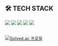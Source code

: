 ## 🛠 TECH STACK


<p>
  <img src="https://img.shields.io/badge/React-61DAFB?style=for-the-badge&logo=React&logoColor=black">
  <img src="https://img.shields.io/badge/typescript-3178C6?style=for-the-badge&logo=typescript&logoColor=white">
  <img src="https://img.shields.io/badge/html-E34F26?style=for-the-badge&logo=html5&logoColor=white">
  <img src="https://img.shields.io/badge/css-1572B6?style=for-the-badge&logo=css3&logoColor=white">
  <img src="https://img.shields.io/badge/javascript-F7DF1E?style=for-the-badge&logo=javascript&logoColor=white">
</p>

<br />

<a href="https://solved.ac/profile/tjdgh0855" style="display: inline-block;">
    <img src="http://mazassumnida.wtf/api/v2/generate_badge?boj=tjdgh0855" alt="Solved.ac 프로필">
</a>

